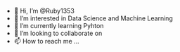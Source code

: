 - 👋 Hi, I’m @Ruby1353
- 👀 I’m interested in Data Science and Machine Learning 
- 🌱 I’m currently learning  Pyhton
- 💞️ I’m looking to collaborate on 
- 📫 How to reach me ...

<!---
Ruby1353/Ruby1353 is a ✨ special ✨ repository because its `README.md` (this file) appears on your GitHub profile.
You can click the Preview link to take a look at your changes.
--->

